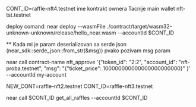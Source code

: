 CONT_ID=raffle-nft4.testnet ime kontrakt ownera Tacnije main wallet
nft-tst.testnet 


deploy comand: near deploy --wasmFile ./contract/target/wasm32-unknown-unknown/release/hello_near.wasm --accountId $CONT_ID


** Kada mi je param deserializovan sa serde json (near_sdk::serde_json::from_str(&msg)) pvako pozivam msg param

near call contract-name nft_approve '{"token_id": "2:2", "account_id": "nft-proba.testnet", "msg": "{\"ticket_price\": 100000000000000000000000}" }' --accountId my-account

NEW_CONT=raffle-nft2.testnet
CONT_ID=raffle-nft3.testnet

near call $CONT_ID get_all_raffles --accountId $CONT_ID

